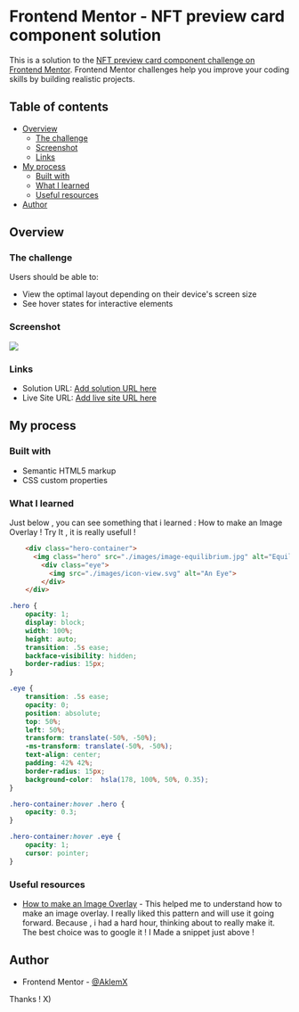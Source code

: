 # Frontend Mentor - NFT preview card component solution

This is a solution to the [NFT preview card component challenge on Frontend Mentor](https://www.frontendmentor.io/challenges/nft-preview-card-component-SbdUL_w0U). Frontend Mentor challenges help you improve your coding skills by building realistic projects. 

## Table of contents

- [Overview](#overview)
  - [The challenge](#the-challenge)
  - [Screenshot](#screenshot)
  - [Links](#links)
- [My process](#my-process)
  - [Built with](#built-with)
  - [What I learned](#what-i-learned)
  - [Useful resources](#useful-resources)
- [Author](#author)

## Overview

### The challenge

Users should be able to:

- View the optimal layout depending on their device's screen size
- See hover states for interactive elements

### Screenshot

![](./screenshot.jpg)

### Links

- Solution URL: [Add solution URL here](https://your-solution-url.com)
- Live Site URL: [Add live site URL here](https://your-live-site-url.com)

## My process

### Built with

- Semantic HTML5 markup
- CSS custom properties

### What I learned

Just below , you can see something that i learned : How to make an Image Overlay ! Try It , it is really usefull !

```html
    <div class="hero-container">
      <img class="hero" src="./images/image-equilibrium.jpg" alt="Equilibrium">
        <div class="eye">
          <img src="./images/icon-view.svg" alt="An Eye">
        </div>
    </div>
```
```css
.hero {
    opacity: 1;
    display: block;
    width: 100%;
    height: auto;
    transition: .5s ease;
    backface-visibility: hidden;
    border-radius: 15px;
}

.eye {
    transition: .5s ease;
    opacity: 0;
    position: absolute;
    top: 50%;
    left: 50%;
    transform: translate(-50%, -50%);
    -ms-transform: translate(-50%, -50%);
    text-align: center;
    padding: 42% 42%;
    border-radius: 15px;
    background-color:  hsla(178, 100%, 50%, 0.35);
}

.hero-container:hover .hero {
    opacity: 0.3;
}

.hero-container:hover .eye {
    opacity: 1;
    cursor: pointer;
}
```

### Useful resources

- [How to make an Image Overlay](https://www.w3schools.com/howto/howto_css_image_overlay.asp) - This helped me to understand how to make an image overlay. I really liked this pattern and will use it going forward. Because , i had a hard hour, thinking about to really make it. The best choice was to google it ! I Made a snippet just above !

## Author

- Frontend Mentor - [@AklemX](https://www.frontendmentor.io/profile/ArklemX)

Thanks ! X)
